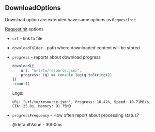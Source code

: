 ## DownloadOptions

Download option are extended have same options as `RequestInit`

[RequestInit](https://www.npmjs.com/package/node-fetch#options) options


* `url` - link to file

* `downloadFolder` - path where downloaded content will be stored

* `progress` - reports about download progress

    ```typescript
    download({
        url: "url/to/resource.json",
        progress: (q) => console.log(q.toString())
    })
    .count()
    ```
    Logs:
    ```
    URL: "url/to/resource.json", Progress: 10.42%, Speed: 10.71MB/s, ETA: 25.8s, Memory: 91.75MB
    ```
* `progressFrequency` - How often report about processing status?
    
    @defaultValue - 3000ms